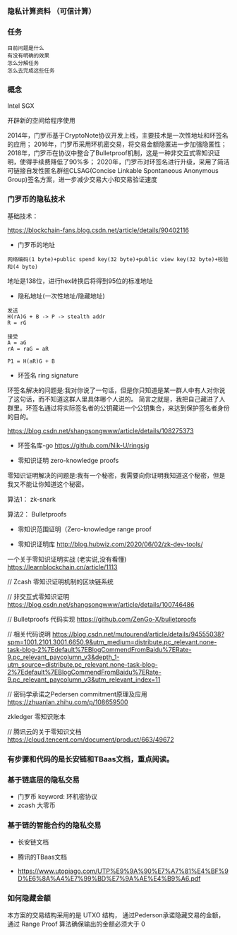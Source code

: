 ### 隐私计算资料 （可信计算）

### 任务
    目前问题是什么
    有没有明确的效果
    怎么分解任务
    怎么去完成这些任务

### 概念
Intel SGX

开辟新的空间给程序使用


2014年，门罗币基于CryptoNote协议开发上线，主要技术是一次性地址和环签名的应用；
2016年，门罗币采用环机密交易，将交易金额隐匿进一步加强隐匿性；
2018年，门罗币在协议中整合了Bulletproof机制，这是一种非交互式零知识证明，使得手续费降低了90%多；
2020年，门罗币对环签名进行升级，采用了简洁可链接自发性匿名群组CLSAG(Concise Linkable Spontaneous Anonymous Group)签名方案，进一步减少交易大小和交易验证速度


### 门罗币的隐私技术

基础技术：

https://blockchain-fans.blog.csdn.net/article/details/90402116

- 门罗币的地址
```
网络编码(1 byte)+public spend key(32 byte)+public view key(32 byte)+校验和(4 byte)
```
地址是138位，进行hex转换后将得到95位的标准地址

- 隐私地址(一次性地址/隐藏地址)
```
发送
H(rA)G + B -> P -> stealth addr
R = rG

接受
A = aG
rA = raG = aR 

P1 = H(aR)G + B 
```
- 环签名 ring signature

环签名解决的问题是:我对你说了一句话，但是你只知道是某一群人中有人对你说了这句话，而不知道这群人里具体哪个人说的。
简言之就是，我把自己藏进了人群里。环签名通过将实际签名者的公钥藏进一个公钥集合，来达到保护签名者身份的目的。

https://blog.csdn.net/shangsongwww/article/details/108275373

- 环签名库-go
https://github.com/Nik-U/ringsig

- 零知识证明 zero-knowledge proofs 

零知识证明解决的问题是:我有一个秘密，我需要向你证明我知道这个秘密，但是我又不能让你知道这个秘密。

算法1：
zk-snark

算法2：
Bulletproofs

- 零知识范围证明（Zero-knowledge range proof

- 零知识证明库
http://blog.hubwiz.com/2020/06/02/zk-dev-tools/

一个关于零知识证明实战 (老实说,没有看懂)
https://learnblockchain.cn/article/1113


// Zcash
零知识证明机制的区块链系统

// 非交互式零知识证明
https://blog.csdn.net/shangsongwww/article/details/100746486

// Bulletproofs 代码实现
https://github.com/ZenGo-X/bulletproofs

// 相关代码说明
https://blog.csdn.net/mutourend/article/details/94555038?spm=1001.2101.3001.6650.9&utm_medium=distribute.pc_relevant.none-task-blog-2%7Edefault%7EBlogCommendFromBaidu%7ERate-9.pc_relevant_paycolumn_v3&depth_1-utm_source=distribute.pc_relevant.none-task-blog-2%7Edefault%7EBlogCommendFromBaidu%7ERate-9.pc_relevant_paycolumn_v3&utm_relevant_index=11

// 密码学承诺之Pedersen commitment原理及应用
https://zhuanlan.zhihu.com/p/108659500

zkledger 零知识账本

// 腾讯云的关于零知识文档
https://cloud.tencent.com/document/product/663/49672

### 有步骤和代码的是长安链和TBaas文档，重点阅读。


### 基于链底层的隐私交易

- 门罗币 keyword: 环机密协议
- zcash 大零币 

### 基于链的智能合约的隐私交易

- 长安链文档

- 腾讯的TBaas文档

- https://www.utopiago.com/UTP%E9%9A%90%E7%A7%81%E4%BF%9D%E6%8A%A4%E7%99%BD%E7%9A%AE%E4%B9%A6.pdf
### 如何隐藏金额
本方案的交易结构采用的是 UTXO 结构，
通过Pederson承诺隐藏交易的金额，
通过 Range Proof 算法确保输出的金额必须大于 0